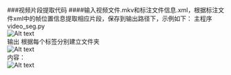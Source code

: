 
###视频片段提取代码
####输入视频文件.mkv和标注文件信息.xml，根据标注文件xml中的帧位置信息提取相应片段，保存到输出路径下，示例如下：
主程序video_seg.py <br>
![Alt text](https://github.com/sjm1992st/video_seg/blob/master/picture/1.PNG) <br>
输出 根据每个标签分别建立文件夹 <br>
![Alt text](https://github.com/sjm1992st/video_seg/blob/master/picture/4.PNG) <br>
内容： <br>
![Alt text](https://github.com/sjm1992st/video_seg/blob/master/picture/5.PNG)
